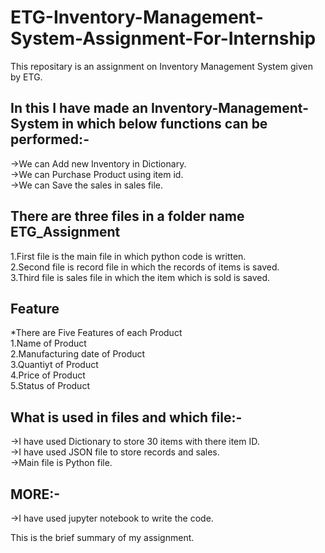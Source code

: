 # ETG-Inventory-Management-System-Assignment-For-Internship
This repositary is an assignment on Inventory Management System given by ETG. 

## In this I have made an Inventory-Management-System in which below functions can be performed:-              
->We can Add new Inventory in Dictionary.           
->We can Purchase Product using item id.          
->We can Save the sales in sales file.          

## There are three files in a folder name ETG_Assignment                  
1.First file is the main file in which python code is written.        
2.Second file is record file in which the records of items is saved.          
3.Third file is sales file in which the item which is sold is saved.         

## Feature            
*There are Five Features of each Product                     
1.Name of Product                     
2.Manufacturing date of Product             
3.Quantiyt of Product                     
4.Price of Product                                
5.Status of Product                  

## What is used in files and which file:-                                  
->I have used Dictionary to store 30 items with there item ID.                                    
->I have used JSON file to store records and sales.                              
->Main file is Python file.                                

## MORE:-                        
->I have used jupyter notebook to write the code.                      

This is the brief summary of my assignment.
